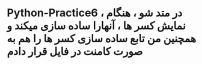 # Python-Practice6   ، در متد شو ، هنگام نمایش کسر ها ، آنهارا ساده سازی میکند و همچنین من تابع ساده سازی کسر ها را هم به صورت کامنت در فایل قرار دادم 
